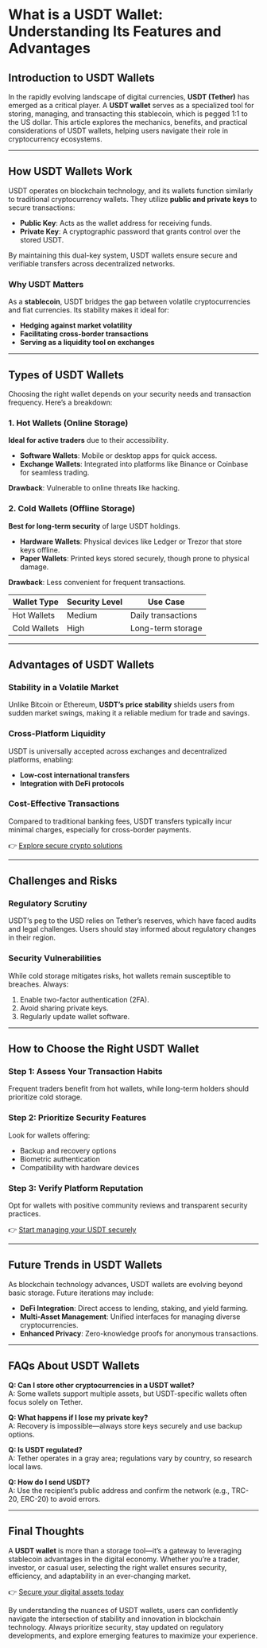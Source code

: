 # What is a USDT Wallet: Understanding Its Features and Advantages  

## Introduction to USDT Wallets  
In the rapidly evolving landscape of digital currencies, **USDT (Tether)** has emerged as a critical player. A **USDT wallet** serves as a specialized tool for storing, managing, and transacting this stablecoin, which is pegged 1:1 to the US dollar. This article explores the mechanics, benefits, and practical considerations of USDT wallets, helping users navigate their role in cryptocurrency ecosystems.  

---

## How USDT Wallets Work  
USDT operates on blockchain technology, and its wallets function similarly to traditional cryptocurrency wallets. They utilize **public and private keys** to secure transactions:  
- **Public Key**: Acts as the wallet address for receiving funds.  
- **Private Key**: A cryptographic password that grants control over the stored USDT.  

By maintaining this dual-key system, USDT wallets ensure secure and verifiable transfers across decentralized networks.  

### Why USDT Matters  
As a **stablecoin**, USDT bridges the gap between volatile cryptocurrencies and fiat currencies. Its stability makes it ideal for:  
- **Hedging against market volatility**  
- **Facilitating cross-border transactions**  
- **Serving as a liquidity tool on exchanges**  

---

## Types of USDT Wallets  
Choosing the right wallet depends on your security needs and transaction frequency. Here’s a breakdown:  

### 1. Hot Wallets (Online Storage)  
**Ideal for active traders** due to their accessibility.  
- **Software Wallets**: Mobile or desktop apps for quick access.  
- **Exchange Wallets**: Integrated into platforms like Binance or Coinbase for seamless trading.  

**Drawback**: Vulnerable to online threats like hacking.  

### 2. Cold Wallets (Offline Storage)  
**Best for long-term security** of large USDT holdings.  
- **Hardware Wallets**: Physical devices like Ledger or Trezor that store keys offline.  
- **Paper Wallets**: Printed keys stored securely, though prone to physical damage.  

**Drawback**: Less convenient for frequent transactions.  

| Wallet Type | Security Level | Use Case |  
|-------------|----------------|----------|  
| Hot Wallets | Medium | Daily transactions |  
| Cold Wallets | High | Long-term storage |  

---

## Advantages of USDT Wallets  
### Stability in a Volatile Market  
Unlike Bitcoin or Ethereum, **USDT’s price stability** shields users from sudden market swings, making it a reliable medium for trade and savings.  

### Cross-Platform Liquidity  
USDT is universally accepted across exchanges and decentralized platforms, enabling:  
- **Low-cost international transfers**  
- **Integration with DeFi protocols**  

### Cost-Effective Transactions  
Compared to traditional banking fees, USDT transfers typically incur minimal charges, especially for cross-border payments.  

👉 [Explore secure crypto solutions](https://bit.ly/okx-bonus)  

---

## Challenges and Risks  
### Regulatory Scrutiny  
USDT’s peg to the USD relies on Tether’s reserves, which have faced audits and legal challenges. Users should stay informed about regulatory changes in their region.  

### Security Vulnerabilities  
While cold storage mitigates risks, hot wallets remain susceptible to breaches. Always:  
1. Enable two-factor authentication (2FA).  
2. Avoid sharing private keys.  
3. Regularly update wallet software.  

---

## How to Choose the Right USDT Wallet  
### Step 1: Assess Your Transaction Habits  
Frequent traders benefit from hot wallets, while long-term holders should prioritize cold storage.  

### Step 2: Prioritize Security Features  
Look for wallets offering:  
- Backup and recovery options  
- Biometric authentication  
- Compatibility with hardware devices  

### Step 3: Verify Platform Reputation  
Opt for wallets with positive community reviews and transparent security practices.  

👉 [Start managing your USDT securely](https://bit.ly/okx-bonus)  

---

## Future Trends in USDT Wallets  
As blockchain technology advances, USDT wallets are evolving beyond basic storage. Future iterations may include:  
- **DeFi Integration**: Direct access to lending, staking, and yield farming.  
- **Multi-Asset Management**: Unified interfaces for managing diverse cryptocurrencies.  
- **Enhanced Privacy**: Zero-knowledge proofs for anonymous transactions.  

---

## FAQs About USDT Wallets  
**Q: Can I store other cryptocurrencies in a USDT wallet?**  
A: Some wallets support multiple assets, but USDT-specific wallets often focus solely on Tether.  

**Q: What happens if I lose my private key?**  
A: Recovery is impossible—always store keys securely and use backup options.  

**Q: Is USDT regulated?**  
A: Tether operates in a gray area; regulations vary by country, so research local laws.  

**Q: How do I send USDT?**  
A: Use the recipient’s public address and confirm the network (e.g., TRC-20, ERC-20) to avoid errors.  

---

## Final Thoughts  
A **USDT wallet** is more than a storage tool—it’s a gateway to leveraging stablecoin advantages in the digital economy. Whether you’re a trader, investor, or casual user, selecting the right wallet ensures security, efficiency, and adaptability in an ever-changing market.  

👉 [Secure your digital assets today](https://bit.ly/okx-bonus)  

By understanding the nuances of USDT wallets, users can confidently navigate the intersection of stability and innovation in blockchain technology. Always prioritize security, stay updated on regulatory developments, and explore emerging features to maximize your experience.